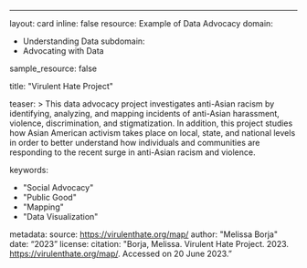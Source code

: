 ---
layout: card
inline: false
resource: Example of Data Advocacy
domain:
  - Understanding Data
subdomain:
  - Advocating  with Data

sample_resource: false

title: "Virulent Hate Project"

teaser: >
  This data advocacy project investigates anti-Asian racism by identifying, analyzing, and mapping incidents of anti-Asian harassment, violence, discrimination, and stigmatization. In addition, this project studies how Asian American activism takes place on local, state, and national levels in order to better understand how individuals and communities are responding to the recent surge in anti-Asian racism and violence.  

keywords:
  - "Social Advocacy"
  - "Public Good"
  - "Mapping"
  - "Data Visualization"

metadata:
  source: https://virulenthate.org/map/
  author: "Melissa Borja"
  date: “2023”
  license:
  citation: "Borja, Melissa. Virulent Hate Project. 2023. https://virulenthate.org/map/. Accessed on 20 June 2023.”
